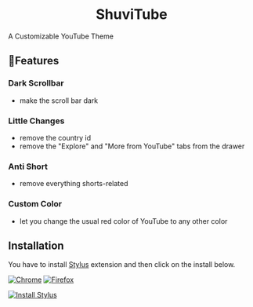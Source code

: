  <div align="center" >

# **ShuviTube**

</div>
A Customizable YouTube Theme  

## 🌟**Features**

### Dark Scrollbar 
  - make the scroll bar dark 
### Little Changes
  - remove the country id  
  - remove the "Explore" and "More from YouTube" tabs from the drawer 
### Anti Short
  - remove everything shorts-related 
### Custom Color
  - let you change the usual red color of YouTube to any other color
## **Installation**

You have to install [Stylus](https://add0n.com/stylus.html) extension and then click on the install below.


[![Chrome](https://img.shields.io/badge/Chrome-blue?logo=data%3Aimage%2Fpng%3Bbase64%2CiVBORw0KGgoAAAANSUhEUgAAACAAAAAgCAYAAABzenr0AAAABHNCSVQICAgIfAhkiAAAAAlwSFlzAAAA7AAAAOwBeShxvQAAABl0RVh0U29mdHdhcmUAd3d3Lmlua3NjYXBlLm9yZ5vuPBoAAAUMSURBVFiFtZdpbFRVFMd%2F576ZznSjmzC0lKZQahcQgdJKAbHsIhIUUyFBE%2F0CEjWiMdFAomhcYgiBGA1BRBKjgYiRxKJELW2FCsoiES2UpWVpaRtaWrDTdea964fShenyRgL%2FT%2B%2Fee849vzs595y5QpAqy8uLcBntixHyLMgSdBIQBWigUSM1An%2BIpjQszFeQUHCiNZh9xc7g%2FJzpKYj%2FTURWAqFB8jYDuw3LeH9s0eHLdwRQlZsb2h5uvQW8DjiCDBwg3QFswRn3dur%2B%2FR1BA5QvyBljWOp70BPuLHA%2F%2Famx8u8vPFZpC1A596GJpuhCkOF3KXh3oFptWvNTi4%2BVDQpwYWHuOG1apYDnbgbvla43LEd237xQ3R%2FnFy1yadPac%2B%2BCA8hwU%2Fn3VuXm9iRzD8CuFPM9YNK9C94DMbkt3FzfMwKI3rkiWfyc%2B6Kwxjnh%2BoDJ2k8qJhbDk%2BALTXVX6sZq07xxzYlf4rF0hC2CotWZYUwe%2FlLpOQeANvV6rcS5MSuOnT%2FXotCDeAqu6bMIf2I5jrHjAJxAGoDRUUFI03c4vb%2FBYP69CkPzKrBGPF8%2BG97u89eCjgTY8Hs9j1%2F09ncJcRH1yhu4ps3kdA2UnFVUN3bl8OhYi9npmvR4cLYcxl23GdGdNgy6Fbd4DMeSzGXAyu7pf%2BLcPFnRTIjV5xQiRL22DpU9k0%2BLFDsOKSrrhQYvNHihol44cEbR2CI8mJKIuEbh9B62ARAnJicVWs%2FqO90QavD5%2BOjbTN0z8nBNm8nWYkVx%2BeDV%2B5cyYduvCl%2FEDHwR020AAM08BZIdOL87bRiXI50947Cl%2BZypYcjg3So8LZTXQmfMU%2FYAMFFpGBU461PC5imxABgxcTjGpAQVvFslZwXTNRbtiLEzHaMEYgdaKU0IozQhDOXxgAhXGoMHuHJdAYLlsK1pMYo%2BxShQm7Li8N36luDj9ynwlq2pAv4dbLEqwsHeyFbQmqRY27vdo6RYC9Ao%2FzUbS31TAReHMtmUjNV%2BqYK89OABZqeD0XEB8d%2BwsZRKJXB0KJN2h6gtVw9eyoiHuRn2EPMzLdJGaoymgrogWP9SlpZ9dlZb644m%2F1B9ghfyLOZlDg4xP9Ni1SOa0tqjuL0HR9iG1%2FqA8PEiV1R4dH13KR5MbiOEzdnPsTgxi%2FLarppQ1diVv6NjLeZkQNpITUH1cVKbtuic0Ga7tG3BzciubrhjxScaXrQDFoTHEqewJm0hD8QkIbfSXaM51XSZreU%2FEdpyhB3JTbaHB9kuWcWrBCBs2zPxTof%2FPBAehCcA97kiSY7o%2BpUvea%2FR0NGMWzTHMhoYHWLaeOtOLGeGZBdWGgC%2Bfae87qUTwoGHgwVoNTupaWuipq2JVrOr8631tLIkut3eWWSjTC36FvoUoZv%2BYRu05lCwAIEa4bBY6xmgjffXESJDN3QPeqvg6s98pmE%2BDVy9E4B3EpqJUHbXVNdgqHxJ7X0j3FaGW57fU2eYshAY8jUTqMlhPpbHtNmZVaH1ozKp6LYD9usDjat2lfn8jlyEE8ECfDCqGTX0pTuCSY5MPfh34MKAjah19Ve1N33DckXrtSDNQ%2B28LLqd3PDB%2Fn7pTkQ%2BZFjobMkpGbAy2va42O0rE00x1yEsJ6B1u0VzPLNeJzqtwH1aQH%2BN5fxIsgv7Pcf%2BF0CPvskPifSqBUrLYmAKkPRuQrP%2F5RFej0ATyEU0JxEpxq1%2FlPElQV2J%2FwCMFLzqI1IGKQAAAABJRU5ErkJggg%3D%3D)](https://chromewebstore.google.com/detail/stylus/clngdbkpkpeebahjckkjfobafhncgmne)
[![Firefox](https://img.shields.io/badge/Firefox-blue?logo=data%3Aimage%2Fpng%3Bbase64%2CiVBORw0KGgoAAAANSUhEUgAAACAAAAAgCAYAAABzenr0AAAABHNCSVQICAgIfAhkiAAAAAlwSFlzAAAA7AAAAOwBeShxvQAAABl0RVh0U29mdHdhcmUAd3d3Lmlua3NjYXBlLm9yZ5vuPBoAAAdvSURBVFiFvZZrrFxVFcd%2Fa5%2B9z5yZaW%2Fn9lLobQu9FKi0vYUor1CiQVPTECMQPoAEJCJ%2BIBJN%2FKDBmGiRBOIjElA0QnwRvxQJioDxgWgEDPIISAqCtdSCcC%2F3OXfuPM5r7%2B2HPfdFEWuCnGRlTWbm7P9vr732WgvewcfPnnORHz%2Bj5w%2BPfvho31HvmPjEGZ8Bfo6QINHd7yqAP7xzNzq6lcIKzoOJGv7gjl%2B9KwDeI6joAZwXrAPng8XmAv%2Fi9iv%2F7wA8u%2BUHaFXBebAOfB8AIOIn%2Fqmtp%2F7PAP4bm6703z32x0cFoKJLyS0Udmn3CxCxVtTkWf%2FcCYNHDeCvH9nLhrm7ENmx%2BN23T77Q3z3y%2ByP%2B%2B%2BDwB4iokxeQl1D6JQgHOIEkqVDUDgD4589f9bYA%2FpPbr2Dj9FcoSiH1AwD%2Bq6N3sqZ6H6k5%2BQh8XVxFbiEtICuhdJB7cCqIOwmfB6pD%2FrEdf6RrH%2FT733%2FD8iVkUfySXZvZduAga3sRdQdFnHHopHvZKJdTs%2BDSw3Ld30YADlxx24A4e219y6FPJ6e8trmyboJkeBKpeLAV0AIm6i8MeAELzLjvcVz9WjIuktFH718J8PHTn2bLK%2B8jLqHqoepAK4gMSALt1TMv%2FOm690pz4wOd1uiouLqICM47rHP42hib9tzLxj2%2FRqIIYgGjgrjvSzVdSa2aE4uSbY9UFwH8nj0fZPv%2Bh0lyiEswNgBUHSQeaoDRtJ7fVbz4yzuMUQajFEI47tI7MpuTFT30ugOc%2B4UbUIM%2BQMQCvn%2FSXiCTlLWS0HbflJ1%2F%2BXz4Red7sQpyDbkJvquWrC2QWga2PWZGL78MVuV4bRClMaKIlaISGU68%2BH5OvOh3PPOjT%2BDnBLoS3reylBeGJCSpu2YpApeekbJ2poKx%2FQg4UAnEQJxDrQO1EqpADK6o8cYz1zD%2B1PVo5%2FDO422BTSYYvfla4g0d3LygJg1EKkShIiAS0n5Vgc8dYp%2BuiD%2F7Y2ey9a9PLoZeV%2BCsSWgUIZF0BDaGsQSKDGo9qAlUI8ryOJ78ziNE1uPLApem5PkM5915FXqwAKvg0GowAhUCRAw0UiiAqblrFN7uXhH6ooCJ1cvuswNTwEld2Clw6mo4pQGbGrzy3OV0jKEba3pGkxlFTsL%2BWz4VrqQtYKgLbQXtCDoqFClCxfS5ulDjZBu5CQniBFwJLwHjI3B8GzbPQ80BivYLI7wxtot2fgITM%2BfRnBnFVBxR6dDeIpHCRnDoyTM5bdqi6h5MBzqDUAqUwJoilGyrkVKv13STIXLdvy7LikczDclXr%2BIHLL%2B47xYOpOfjkypKG2KvqSeKpBQMjshCJB6Ho%2FSW3qurqG%2BZCdkfWehUQzLKNORArqAwqzSzQykbzMrK5VQ4P6NgHu57%2BLM8Mb2DfCDFaQHjicVSdRFrPDSUR2NRlOBLrCso2xH0ClAKfAnzCQzOhSMmhlQgU11Na80knTpUuyuFbd%2F%2BlTDWqTHru2QoShyIRStDzQtZJBQ4Gq4ksjlS5tgyp1KZhW4INXNJ2HF1KginCvIIen5a4XmE6XWQmbe21zSnH%2F8E83mbVtGhabvM2DaztkPTdfu%2Bw2zZJi16pFkXqeRUTBtaGloGxgdh%2BDCkLtSGZgXaGublD5re9nuYnLuLgcloMQJWhTKsFZSOs3r%2FoBq%2FznQ6TK5LHBVMFOOsQuVgMofKcki7VIoeH9q9D2kZcDGIhnWHoczCLUiAqQSUQPTqbUq4NCerjjG3PlzF5btPY0gN5vWSG4fuppFPkcy2iJstXKtJ3mmRdpqknSa9bpNe1mbTpoOcuvlRmE7CTjsSxOdVAJiPYV7DLE25%2Bp%2BpDmlau52JoZtJOqAzsCWUFrSFMoLIMjw1xR3xXdxkP8oLs8O4SIMSXAll5igKxdkjf%2BaC9%2ByDySoo3e8FywpQIfhWAxENtnvHym5Y%2B1KTemsNx70OqgRll3zklkx5xv0wj5sTGdd1Kjplq3qD0%2FTfWe27YbGqg0RCI1sQT0I19FPHIqbM5Ou%2FTQD04mTgks%2FRzn%2Fo9XpkcKovrkEsWNsHChDr1QQXu3EoPKhlJjGID0NJ2hdNXIAoLbw8jFQV1Ge%2FdcRAAuCrX34O6ez0AxmyptmH6EdB3JKXPsyi8DK%2FYBEh4Soe6g5m14E2MNA6ID%2F9zdbFoWo5AL3RM6nuH6PFWvJjoDEPJlsSlDeDuL5g37MAQPA9H6Lw6jH4WCOrsx71bNdyyRURAPDJ3hEon%2FeqV5PIBvp6Z2UkjrA%2BxALAwsqpgWYDnwjSyHscMzYqDz308tsCAHhuGqLaeway45Ey3IaqQCUHk%2Faj4ZaJuqXQW4XPNdKJQxUkgjifZMP8ufL0voNv1npLgADhFZUb90F6CapQXixICZGEoTNySNQf97xHrMNbFxoOgvgIJIJa9x7Gv3%2BZhEH9iOc%2FAiyCVL%2B2Cd%2F7GeTngJOQBx6PR1g4d0Inpd9RBY%2F2jxOXV8vUrS%2B93fr%2FFWApInsbVPQXwX0E7Ga8q4XuJSBS4qWHqINE7l70%2FO3SumXmaNb9NxCKtbawdR4pAAAAAElFTkSuQmCC)](https://addons.mozilla.org/en-US/firefox/addon/styl-us/)


<a href="https://userstyles.world/api/style/19535.user.css" target="_blank">
  <img src="https://img.shields.io/badge/Install%20ShuviTube%20%F0%9F%92%9C-black?style=flat" alt="Install Stylus">
</a>
